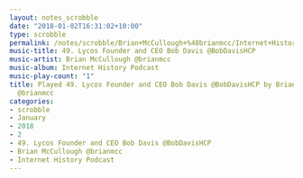 ```yaml
---
layout: notes_scrobble
date: "2018-01-02T16:31:02+10:00"
type: scrobble
permalink: /notes/scrobble/Brian+McCullough+%40brianmcc/Internet+History+Podcast/5b3bfdc7bccfd3a41c702afa380babe679883832.html
music-title: 49. Lycos Founder and CEO Bob Davis @BobDavisHCP
music-artist: Brian McCullough @brianmcc
music-album: Internet History Podcast
music-play-count: "1"
title: Played 49. Lycos Founder and CEO Bob Davis @BobDavisHCP by Brian McCullough
  @brianmcc
categories:
- scrobble
- January
- 2018
- 2
- 49. Lycos Founder and CEO Bob Davis @BobDavisHCP
- Brian McCullough @brianmcc
- Internet History Podcast
---
```

